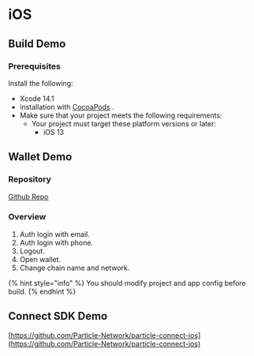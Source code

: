 # iOS

## Build Demo

### Prerequisites <a href="#prerequisites" id="prerequisites"></a>

Install the following:

* Xcode 14.1
* installation with [CocoaPods](https://guides.cocoapods.org/using/getting-started.html#getting-started) .
* Make sure that your project meets the following requirements:
  * Your project must target these platform versions or later:
    * iOS 13

## Wallet Demo

### Repository

[Github Repo](https://github.com/Particle-Network/particle-ios)

### Overview

1. Auth login with email.
2. Auth login with phone.
3. Logout.
4. Open wallet.
5. Change chain name and network.

{% hint style="info" %}
You should modify project and app config before build.
{% endhint %}

## Connect SDK Demo

[https://github.com/Particle-Network/particle-connect-ios](https://github.com/Particle-Network/particle-connect-ios)
